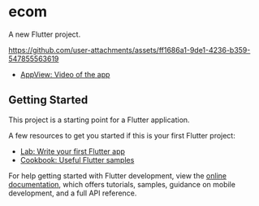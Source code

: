 # ecom

A new Flutter project.

https://github.com/user-attachments/assets/ff1686a1-9de1-4236-b359-547855563619


- [AppView: Video of the app](https://drive.google.com/file/d/1VECkEe79jBUMddDqJAuC_5yTMWok5jtY/view)

## Getting Started

This project is a starting point for a Flutter application.

A few resources to get you started if this is your first Flutter project:

- [Lab: Write your first Flutter app](https://docs.flutter.dev/get-started/codelab)
- [Cookbook: Useful Flutter samples](https://docs.flutter.dev/cookbook)

For help getting started with Flutter development, view the
[online documentation](https://docs.flutter.dev/), which offers tutorials,
samples, guidance on mobile development, and a full API reference.
